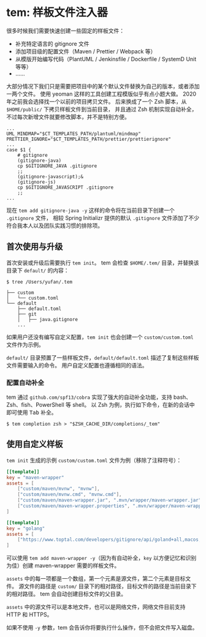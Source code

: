# tem: 样板文件注入器

很多时候我们需要快速创建一些固定的样板文件：

- 补充特定语言的 gitignore 文件
- 添加项目级的配置文件（Maven / Prettier / Webpack 等）
- 从模版开始编写代码（PlantUML / Jenkinsfile / Dockerfile / SystemD Unit 等等）
- ……

大部分情况下我们只是需要把项目中的某个默认文件替换为自己的版本，或者添加一两个文件。
使用 yeoman 这样的工具创建工程模版似乎有点小题大做。
2020 年之前我会选择找一个以前的项目拷贝文件。
后来换成了一个 Zsh 脚本，从 `$HOME/public/` 下拷贝样板文件到当前目录，
并且通过 Zsh 机制实现自动补全，不过每次新增文件就要修改脚本，并不是特别方便。

```shell
...
UML_MINDMAP="$CT_TEMPLATES_PATH/plantuml/mindmap"
PRETTIER_IGNORE="$CT_TEMPLATES_PATH/prettier/prettierignore"
...
case $1 {
    # gitignore
    (gitignore-java)
    cp $GITIGNORE_JAVA .gitignore
    ;;
    (gitignore-javascript);&
    (gitignore-js)
    cp $GITIGNORE_JAVASCRIPT .gitignore
    ;;
...
```

现在 `tem add gitignore-java -y` 这样的命令将在当前目录下创建一个 `.gitignore` 文件，
相较 Spring Initializr 提供的默认 `.gitignore` 文件添加了不少符合我本人以及团队实践习惯的排除项。

## 首次使用与升级

首次安装或升级后需要执行 `tem init`。
tem 会检查 `$HOME/.tem/` 目录，并替换该目录下 `default/` 的内容：

```shell
$ tree /Users/yufan/.tem

├── custom
│   └── custom.toml
└── default
    ├── default.toml
    ├── git
    │   ├── java.gitignore
    ...
```

如果用户还没有编写自定义配置，`tem init` 也会创建一个 `custom/custom.toml` 文件作为示例。

`default/` 目录预置了一些样板文件，`default/default.toml` 描述了复制这些样板文件需要输入的命令。
用户自定义配置也遵循相同的语法。

### 配置自动补全

tem 通过 `github.com/spf13/cobra` 实现了强大的自动补全功能，支持 bash、Zsh、fish、PowerShell 等 shell。
以 Zsh 为例，执行如下命令，在新的会话中即可使用 <kbd>Tab</kbd> 补全。

```shell
$ tem completion zsh > "$ZSH_CACHE_DIR/completions/_tem"
```

## 使用自定义样板

`tem init` 生成的示例 `custom/custom.toml` 文件为例（移除了注释符号）：

```toml
[[template]]
key = "maven-wrapper"
assets = [
    ["custom/maven/mvnw", "mvnw"],
    ["custom/maven/mvnw.cmd", "mvnw.cmd"],
    ["custom/maven/maven-wrapper.jar", ".mvn/wrapper/maven-wrapper.jar"],
    ["custom/maven/maven-wrapper.properties", ".mvn/wrapper/maven-wrapper.properties"],
]

[[template]]
key = "golang"
assets = [
    ["https://www.toptal.com/developers/gitignore/api/goland+all,macos,linux,windows,visualstudiocode", ".gitignore"]
]
```

可以使用 `tem add maven-wrapper -y`（因为有自动补全，`key` 以方便记忆和识别为佳）创建 maven-wrapper 需要的样板文件。

`assets` 中的每一项都是一个数组，第一个元素是源文件，第二个元素是目标文件。
源文件的路径是 `custom/` 目录下的相对路径，目标文件的路径是当前目录下的相对路径。
tem 会自动创建目标文件的父目录。

`assets` 中的源文件可以是本地文件，也可以是网络文件，网络文件目前支持 HTTP 和 HTTPS。

如果不使用 `-y` 参数，tem 会告诉你将要执行什么操作，但不会把文件写入磁盘。
